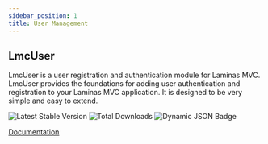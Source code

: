 ```yaml
---
sidebar_position: 1
title: User Management
---
```


## LmcUser
LmcUser is a user registration and authentication module for Laminas MVC.
LmcUser provides the foundations for adding
user authentication and registration to your Laminas MVC application. It is designed to be very
simple and easy to extend.

![Latest Stable Version](http://poser.pugx.org/lm-commons/lmc-user/v)
![Total Downloads](http://poser.pugx.org/lm-commons/lmc-user/downloads)
![Dynamic JSON Badge](https://img.shields.io/badge/dynamic/json?url=https%3A%2F%2Fapi.github.com%2Frepos%2Flm-commons%2Flmcrbacmvc%2Fproperties%2Fvalues&query=%24%5B%3A1%5D.value&label=Maintenance%20Status)


[Documentation](https://lm-commons.github.io/LmcUser)